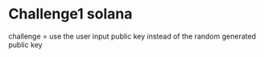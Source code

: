 # Challenge1 solana
challenge = use the user input public key instead of the random generated public key
